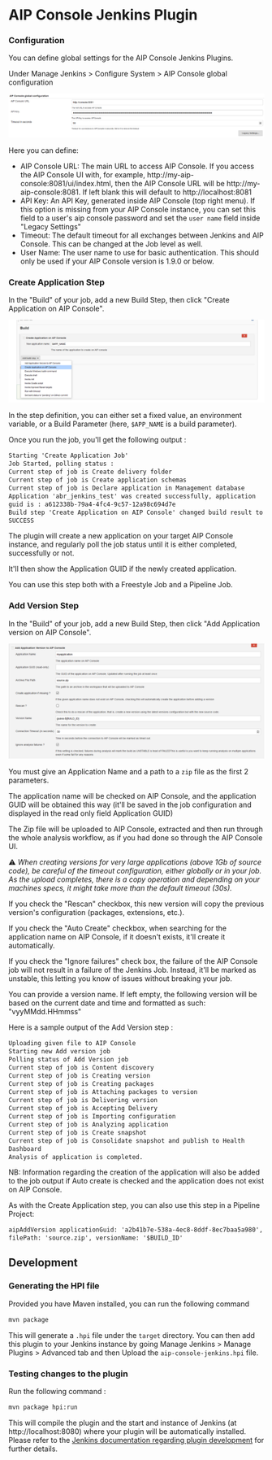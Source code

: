 # AIP Console Jenkins Plugin

### Configuration

You can define global settings for the AIP Console Jenkins Plugins. 

Under Manage Jenkins > Configure System > AIP Console global configuration

![Global Configuration](./doc/images/global-conf.png)

Here you can define:
* AIP Console URL: The main URL to access AIP Console. If you access the AIP Console UI with, for example, http://my-aip-console:8081/ui/index.html, then the AIP Console URL will be http://my-aip-console:8081. If left blank this will default to http://localhost:8081
* API Key: An API Key, generated inside AIP Console (top right menu). If this option is missing from your AIP Console instance, you can set this field to a user's aip console password and set the `user name` field inside "Legacy Settings"
* Timeout: The default timeout for all exchanges between Jenkins and AIP Console. This can be changed at the Job level as well. 
* User Name: The user name to use for basic authentication. This should only be used if your AIP Console version is 1.9.0 or below.

### Create Application Step

In the "Build" of your job, add a new Build Step, then click "Create Application on AIP Console".

![Create Application Capture](./doc/images/create-app.png)

In the step definition, you can either set a fixed value, an environment variable, or a Build Parameter (here, `$APP_NAME` is a build parameter). 

Once you run the job, you'll get the following output :

```
Starting 'Create Application Job'
Job Started, polling status :
Current step of job is Create delivery folder
Current step of job is Create application schemas
Current step of job is Declare application in Management database
Application 'abr_jenkins_test' was created successfully, application guid is : a612338b-79a4-4fc4-9c57-12a98c694d7e
Build step 'Create Application on AIP Console' changed build result to SUCCESS
```

The plugin will create a new application on your target AIP Console instance, and regularly poll the job status until it is either completed, successfully or not.

It'll then show the Application GUID if the newly created application.

You can use this step both with a Freestyle Job and a Pipeline Job.

### Add Version Step 

In the "Build" of your job, add a new Build Step, then click "Add Application version on AIP Console".

![Add Application Version capture](./doc/images/add-version.png)

You must give an Application Name and a path to a `zip` file as the first 2 parameters.

The application name will be checked on AIP Console, and the application GUID will be obtained this way (it'll be saved in the job configuration and displayed in the read only field Application GUID)

The Zip file will be uploaded to AIP Console, extracted and then run through the whole analysis workflow, as if you had done so through the AIP Console UI.

⚠ *When creating versions for very large applications (above 1Gb of source code), be careful of the timeout configuration, either globally or in your job. As the upload completes, there is a copy operation and depending on your machines specs, it might take more than the default timeout (30s).*

If you check the "Rescan" checkbox, this new version will copy the previous version's configuration (packages, extensions, etc.). 

If you check the "Auto Create" checkbox, when searching for the application name on AIP Console, if it doesn't exists, it'll create it automatically.

If you check the "Ignore failures" check box, the failure of the AIP Console job will not result in a failure of the Jenkins Job. Instead, it'll be marked as unstable, this letting you know of issues without breaking your job.

You can provide a version name. If left empty, the following version will be based on the current date and time and formatted as such: "vyyMMdd.HHmmss"

Here is a sample output of the Add Version step : 

```
Uploading given file to AIP Console
Starting new Add version job
Polling status of Add Version job
Current step of job is Content discovery
Current step of job is Creating version
Current step of job is Creating packages
Current step of job is Attaching packages to version
Current step of job is Delivering version
Current step of job is Accepting Delivery
Current step of job is Importing configuration
Current step of job is Analyzing application
Current step of job is Create snapshot
Current step of job is Consolidate snapshot and publish to Health Dashboard
Analysis of application is completed.
```

NB: Information regarding the creation of the application will also be added to the job output if Auto create is checked and the application does not exist on AIP Console.

As with the Create Application step, you can also use this step in a Pipeline Project:

```
aipAddVersion applicationGuid: 'a2b41b7e-538a-4ec8-8ddf-8ec7baa5a980', filePath: 'source.zip', versionName: '$BUILD_ID'
```

## Development 

### Generating the HPI file

Provided you have Maven installed, you can run the following command 

```bash
mvn package
```

This will generate a `.hpi` file under the `target` directory. You can then add this plugin to your Jenkins instance by going Manage Jenkins > Manage Plugins > Advanced tab and then Upload the `aip-console-jenkins.hpi` file.

### Testing changes to the plugin

Run the following command :

```bash
mvn package hpi:run
```

This will compile the plugin and the start and instance of Jenkins (at http://localhost:8080) where your plugin will be automatically installed. Please refer to the [Jenkins documentation regarding plugin development](https://jenkins.io/doc/developer/plugin-development/) for further details. 